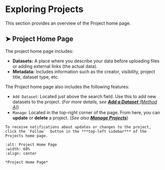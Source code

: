 # Exploring Projects
This section provides an overview of the Project home page.

## ➤ Project Home Page
The project home page includes:

* **Datasets:** A place where you describe your data before uploading files or adding external links (the actual data).
* **Metadata:** Includes information such as the creator, visibility, project title, dataset type, etc. 

The Project home page also includes the following features:

* `Add Dataset`: Located just above the search field. Use this to add new datasets to the project. (_For more details, see [**Add a Dataset** (Method A)](this_is_the_add_datasets_method_A_reference_point)_)
* `Manage`: Located in the top-right corner of the page. From here, you can **update** or **delete** a project. (_See also [**Manage Projects**](this_is_the_manage_projects_reference_point)_)




```{note} 
To receive notifications about updates or changes to the project, click the `Follow`  button in the ***top-left sidebar*** of the Projects home page. 
```



```{figure} ../../_static/images/exploring_projects.png
:alt: Project Home Page
:width: 60%
:align: center

*Project Home Page*

```